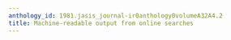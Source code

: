 ```yaml
---
anthology_id: 1981.jasis_journal-ir0anthology0volumeA32A4.2
title: Machine-readable output from online searches
---
```

